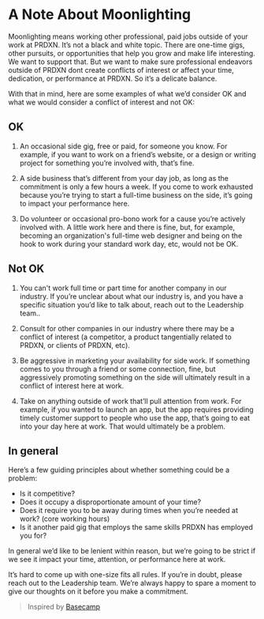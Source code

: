 # A Note About Moonlighting 

Moonlighting means working other professional, paid jobs outside of your work at PRDXN. It’s not a black and white topic. There are one-time gigs, other pursuits, or opportunities that help you grow and make life interesting. We want to support that. But we want to make sure professional endeavors outside of PRDXN dont create conflicts of interest or affect your time, dedication, or performance at PRDXN. So it’s a delicate balance.

With that in mind, here are some examples of what we’d consider OK and what we would consider a conflict of interest and not OK:

## OK

1. An occasional side gig, free or paid, for someone you know. For example, if you want to work on a friend’s website, or a design or writing project for something you’re involved with, that’s fine.

2. A side business that’s different from your day job, as long as the commitment is only a few hours a week. If you come to work exhausted because you’re trying to start a full-time business on the side, it’s going to impact your performance here.

3. Do volunteer or occasional pro-bono work for a cause you’re actively involved with. A little work here and there is fine, but, for example, becoming an organization's full-time web designer and being on the hook to work during your standard work day, etc, would not be OK.

## Not OK

1. You can't work full time or part time for another company in our industry. If you’re unclear about what our industry is, and you have a specific situation you’d like to talk about, reach out to the Leadership team..

2. Consult for other companies in our industry where there may be a conflict of interest (a competitor, a product tangentially related to PRDXN, or clients of PRDXN, etc).

3. Be aggressive in marketing your availability for side work. If something comes to you through a friend or some connection, fine, but aggressively promoting something on the side will ultimately result in a conflict of interest here at work.

4. Take on anything outside of work that’ll pull attention from work. For example, if you wanted to launch an app, but the app requires providing timely customer support to people who use the app, that’s going to eat into your day here at work. That would ultimately be a problem.

## In general

Here’s a few guiding principles about whether something could be a problem:

* Is it competitive?
* Does it occupy a disproportionate amount of your time?
* Does it require you to be away during times when you’re needed at work? (core working hours)
* Is it another paid gig that employs the same skills PRDXN has employed you for?

In general we’d like to be lenient within reason, but we’re going to be strict if we see it impact your time, attention, or performance here at work.

It’s hard to come up with one-size fits all rules. If you’re in doubt, please reach out to the Leadership team. We’re always happy to spare a moment to give our thoughts on it before you make a commitment.

> Inspired by [Basecamp](https://github.com/basecamp/handbook)
